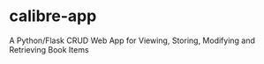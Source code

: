 # calibre-app
A Python/Flask CRUD Web App for Viewing, Storing, Modifying and Retrieving Book Items
